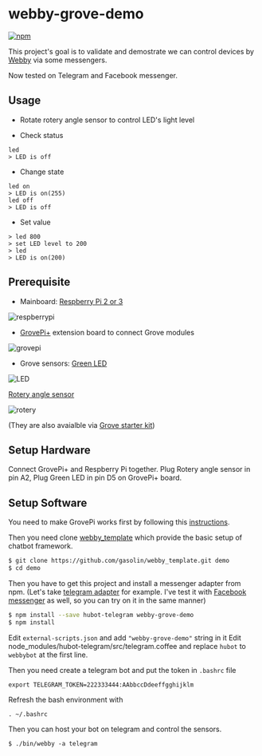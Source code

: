 # webby-grove-demo

[![npm](https://img.shields.io/npm/v/webby-grove-demo.svg)](https://www.npmjs.com/package/webby-grove-demo)

This project's goal is to validate and demostrate we can control devices by [Webby](https://github.com/gasolin/webbybot) via some messengers.

Now tested on Telegram and Facebook messenger.

## Usage

* Rotate rotery angle sensor to control LED's light level

* Check status
```
led
> LED is off
```

* Change state
```
led on
> LED is on(255)
led off
> LED is off
```
* Set value
```
> led 800
> set LED level to 200
> led
> LED is on(200)
```

## Prerequisite

* Mainboard: [Respberry Pi 2 or 3](http://www.seeedstudio.com/depot/Raspberry-Pi-3-Model-B-p-2625.html)

![respberrypi](http://www.seeedstudio.com/depot/bmz_cache/a/a69d5b1d5e88c20818330a90b0513893.image.530x397.jpg)

* [GrovePi+](http://www.seeedstudio.com/depot/GrovePi-p-2241.html) extension board to connect Grove modules

![grovepi](http://www.seeedstudio.com/depot/includes/templates/bootstrap/images/grove/grovepi2.jpg)

* Grove sensors:
[Green LED](http://www.seeedstudio.com/depot/Grove-Green-LED-p-1144.html)

![LED](http://www.seeedstudio.com/depot/bmz_cache/f/f27040ee3d12783bbf6490a99ca1512e.image.530x397.jpg)

[Rotery angle sensor](http://www.seeedstudio.com/depot/grove-rotary-angle-sensor-p-770.html)

![rotery](http://www.seeedstudio.com/depot/bmz_cache/1/100eefa0c7159e81dd6382b7ebee5c59.image.530x397.jpg)

(They are also avaialble via [Grove starter kit](http://www.seeedstudio.com/depot/Grove-Starter-Kit-for-Arduino-p-1855.html))

## Setup Hardware

Connect GrovePi+ and Respberry Pi together.
Plug Rotery angle sensor in pin A2, Plug Green LED in pin D5 on GrovePi+ board.

## Setup Software

You need to make GrovePi works first by following this [instructions](http://www.dexterindustries.com/GrovePi/get-started-with-the-grovepi/setting-software/).

Then you need clone [webby_template](https://github.com/gasolin/webby_template) which provide the basic setup of chatbot framework.

```bash
$ git clone https://github.com/gasolin/webby_template.git demo
$ cd demo
```
Then you have to get this project and install a messenger adapter from npm. (Let's take [telegram adapter](https://github.com/lukefx/hubot-telegram) for example. I've test it with [Facebook messenger](https://github.com/kimberli/hubot-messenger) as well, so you can try on it in the same manner)

```bash
$ npm install --save hubot-telegram webby-grove-demo
$ npm install
```

Edit `external-scripts.json` and add `"webby-grove-demo"` string in it
Edit node_modules/hubot-telegram/src/telegram.coffee and replace `hubot` to `webbybot` at the first line.

Then you need create a telegram bot and put the token in `.bashrc` file

```
export TELEGRAM_TOKEN=222333444:AAbbccDdeeffgghijklm
```

Refresh the bash environment with

```
. ~/.bashrc
```

Then you can host your bot on telegram and control the sensors.

```
$ ./bin/webby -a telegram
```
